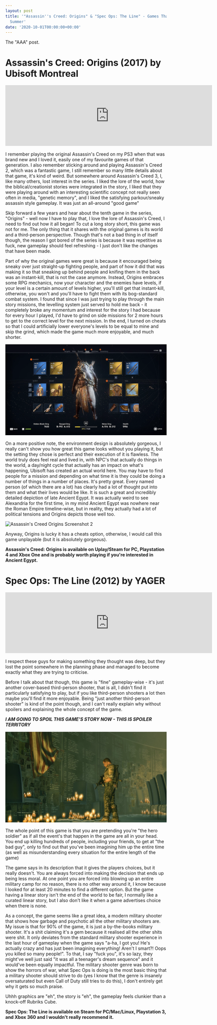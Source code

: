 ```yaml
---
layout: post
title: '"Assassin''s Creed: Origins" & "Spec Ops: The Line" - Games That Ate Up My
  Summer'
date: '2020-10-01T00:00:00+00:00'
---
```

The "AAA" post.

# Assassin's Creed: Origins (2017) by Ubisoft Montreal

<iframe src="https://store.steampowered.com/widget/582160/215271/" frameborder="0" width="646" height="190"></iframe>

I remember playing the original Assassin's Creed on my PS3 when that was brand new and I loved it, easily one of my favourite games of that generation. I also remember sticking around and playing Assassin's Creed 2, which was a fantastic game, I still remember so many little details about that game, it's kind of weird. But somewhere around Assassin's Creed 3, I, like many others, lost interest in the series. I liked the lore of the world, how the biblical/creationist stories were integrated in the story, I liked that they were playing around with an interesting scientific concept not really seen often in media, "genetic memory", and I liked the satisfying parkour/sneaky assassin style gameplay. It was just an all-around "good game"

Skip forward a few years and hear about the tenth game in the series, "Origins" - well now I have to play that, I love the lore of Assassin's Creed, I need to find out how it all began! To cut a long story short, this game was not for me. The only thing that it shares with the original games is its world and a third-person perspective. Though that's not a bad thing in of itself though, the reason I got bored of the series is because it was repetitive as fuck, new gameplay should feel refreshing - I just don't like the changes that have been made. 

Part of why the original games were great is because it encouraged being sneaky over just straight-up fighting people, and part of how it did that was making it so that sneaking up behind people and knifing them in the back was an instant-kill, that is not the case anymore. Instead, Origins embraces some RPG mechanics, now your character and the enemies have levels, if your level is a certain amount of levels higher, you'll still get that instant-kill, otherwise, you won't and you'll have to fight them with its bog-standard combat system. I found that since I was just trying to play through the main story missions, the levelling system just served to hold me back - it completely broke any momentum and interest for the story I had because for every hour I played, I'd have to grind on side missions for 2 more hours to get to the correct level for the next mission. In the end, I turned on cheats so that I could artificially lower everyone's levels to be equal to mine and skip the grind, which made the game much more enjoyable, and much shorter.

![Assassin's Creed Origins Screenshot 1](assets/posts/gtaums_ac1.png)

On a more positive note, the environment design is absolutely gorgeous, I really can't show you how great this game looks without you playing it, but the setting they chose is perfect and their execution of it is flawless. The world truly does feel real and lived in, with NPC's that actually do things in the world, a day/night cycle that actually has an impact on what's happening, Ubisoft has created an actual world here. You may have to find people for a mission and depending on what time it is they could be doing a number of things in a number of places. It's pretty great. Every named person (of which there are a lot) has clearly had a lot of thought put into them and what their lives would be like. It is such a great and incredibly detailed depiction of late Ancient Egypt. It was actually weird to see Alexandria for the first time, in my mind Ancient Egypt was nowhere near the Roman Empire timeline-wise, but in reality, they actually had a lot of political tensions and Origins depicts those well too. 

![Assassin's Creed Origins Screenshot 2](https://cdn.mos.cms.futurecdn.net/kt3NRchRAGJJrMaquWRFPK.jpg)

Anyway, Origins is lucky it has a cheats option, otherwise, I would call this game unplayable (but it is absolutely gorgeous).

**Assassin's Creed: Origins is available on Uplay/Steam for PC, Playstation 4 and Xbox One and is probably worth playing if you're interested in Ancient Egypt.**

# Spec Ops: The Line (2012) by YAGER

<iframe src="https://store.steampowered.com/widget/50300/" frameborder="0" width="646" height="190"></iframe>

I respect these guys for making something they thought was deep, but they lost the point somewhere in the planning phase and managed to become exactly what they are trying to criticise. 

Before I talk about that though, this game is "fine" gameplay-wise - it's just another cover-based third-person shooter, that is all, I didn't find it particularly satisfying to play, but if you like third-person shooters a lot then maybe you'll find it more enjoyable. Being "just another third-person shooter" is kind of the point though, and I can't really explain why without spoilers and explaining the whole concept of the game.

***I AM GOING TO SPOIL THIS GAME'S STORY NOW - THIS IS SPOILER TERRITORY***

![Spec Ops The Line Screenshot](assets/posts/gtaums_sotl.png)

The whole point of this game is that you are pretending you're "the hero soldier" as if all the event's that happen in the game are all in your head. You end up killing hundreds of people, including your friends, to get at "the bad guy", only to find out that you've been imagining him up the entire time (as well as misunderstanding every situation for the entire length of the game)

The game says in its description that it gives the players choices, but it really doesn't. You are always forced into making the decision that ends up being less moral. At one point you are forced into blowing up an entire military camp for no reason, there is no other way around it, I know because I looked for at least 20 minutes to find a different option. But the game having a linear story isn't the end of the world to be fair, I normally like a curated linear story, but I also don't like it when a game advertises choice when there is none. 

As a concept, the game seems like a great idea, a modern military shooter that shows how garbage and psychotic all the other military shooters are. My issue is that for 90% of the game, it is just a by-the-books military shooter. It's a shit claiming it's a gem because it realised all the other shits were shit. It only deviates from the standard military shooter experience in the last hour of gameplay when the game says "a-ha, I got you! He's actually crazy and has just been imagining everything! Aren't I smart?! Oops you killed so many people!". To that, I say "fuck you", it's so lazy, they might've well just said "it was all a teenager's dream sequence" and it would've been equally impactful. The military shooter genre was born to show the horrors of war, what Spec Ops is doing is the most basic thing that a military shooter should strive to do (yes I know that the genre is insanely oversaturated but even Call of Duty still tries to do this), I don't entirely get why it gets so much praise.

Uhhh graphics are "eh", the story is "eh", the gameplay feels clunkier than a knock-off Rubriks Cube.

**Spec Ops: The Line is available on Steam for PC/Mac/Linux, Playstation 3, and Xbox 360 and I wouldn't really recommend it.**

